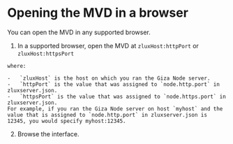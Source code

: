# Opening the MVD in a browser

You can open the MVD in any supported browser.

1.   In a supported browser, open the MVD at `zluxHost:httpPort` or `zluxHost:httpsPort` 

    where:

    -   `zluxHost` is the host on which you ran the Giza Node server.
    -   `httpPort` is the value that was assigned to `node.http.port` in zluxserver.json.
    -   `httpsPort` is the value that was assigned to `node.https.port` in zluxserver.json.
    For example, if you ran the Giza Node server on host `myhost` and the value that is assigned to `node.http.port` in zluxserver.json is 12345, you would specify myhost:12345.

2.   Browse the interface. 
